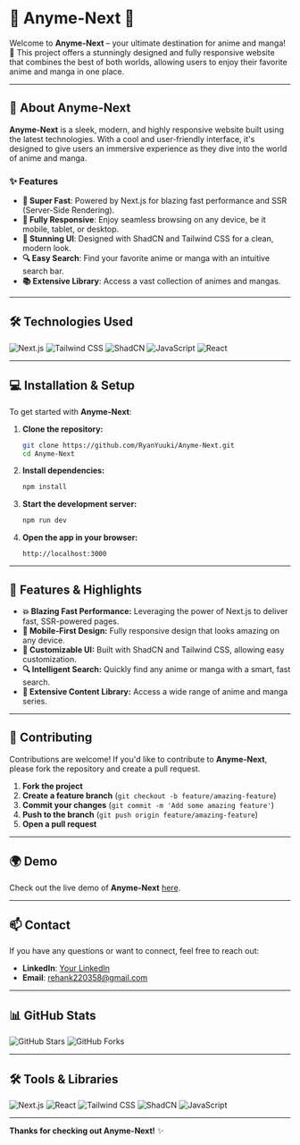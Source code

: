 # 🌟 Anyme-Next 🌟

Welcome to **Anyme-Next** – your ultimate destination for anime and manga! 🎉 This project offers a stunningly designed and fully responsive website that combines the best of both worlds, allowing users to enjoy their favorite anime and manga in one place.

---

## 📝 About Anyme-Next

**Anyme-Next** is a sleek, modern, and highly responsive website built using the latest technologies. With a cool and user-friendly interface, it's designed to give users an immersive experience as they dive into the world of anime and manga.

### ✨ Features
- **🚀 Super Fast**: Powered by Next.js for blazing fast performance and SSR (Server-Side Rendering).
- **📱 Fully Responsive**: Enjoy seamless browsing on any device, be it mobile, tablet, or desktop.
- **🎨 Stunning UI**: Designed with ShadCN and Tailwind CSS for a clean, modern look.
- **🔍 Easy Search**: Find your favorite anime or manga with an intuitive search bar.
- **📚 Extensive Library**: Access a vast collection of animes and mangas.

---

## 🛠️ Technologies Used

![Next.js](https://img.shields.io/badge/-Next.js-000000?logo=nextdotjs&logoColor=fff&style=flat)
![Tailwind CSS](https://img.shields.io/badge/-Tailwind%20CSS-38B2AC?logo=tailwind-css&logoColor=fff&style=flat)
![ShadCN](https://img.shields.io/badge/-ShadCN-4a5568?style=flat&logo=data:image/svg+xml;base64,YOUR-SVG-HERE)
![JavaScript](https://img.shields.io/badge/-JavaScript-F7DF1E?logo=javascript&logoColor=333&style=flat)
![React](https://img.shields.io/badge/-React-61DAFB?logo=react&logoColor=333&style=flat)

---

## 💻 Installation & Setup

To get started with **Anyme-Next**:

1. **Clone the repository:**
   ```bash
   git clone https://github.com/RyanYuuki/Anyme-Next.git
   cd Anyme-Next
   ```

2. **Install dependencies:**
   ```bash
   npm install
   ```

3. **Start the development server:**
   ```bash
   npm run dev
   ```

4. **Open the app in your browser:**
   ```
   http://localhost:3000
   ```

---

## 🚀 Features & Highlights

- **💥 Blazing Fast Performance:** Leveraging the power of Next.js to deliver fast, SSR-powered pages.
- **📱 Mobile-First Design:** Fully responsive design that looks amazing on any device.
- **🎨 Customizable UI:** Built with ShadCN and Tailwind CSS, allowing easy customization.
- **🔍 Intelligent Search:** Quickly find any anime or manga with a smart, fast search.
- **📖 Extensive Content Library:** Access a wide range of anime and manga series.

---

## 👾 Contributing

Contributions are welcome! If you'd like to contribute to **Anyme-Next**, please fork the repository and create a pull request.

1. **Fork the project**
2. **Create a feature branch** (`git checkout -b feature/amazing-feature`)
3. **Commit your changes** (`git commit -m 'Add some amazing feature'`)
4. **Push to the branch** (`git push origin feature/amazing-feature`)
5. **Open a pull request**

---

## 🌍 Demo

Check out the live demo of **Anyme-Next** [here](https://anyme-next.vercel.app).

---

## 📫 Contact

If you have any questions or want to connect, feel free to reach out:

- **LinkedIn**: [Your LinkedIn](https://www.linkedin.com/in/RyanYuuki)
- **Email**: [rehank220358@gmail.com](mailto:rehank220358@gmail.com)

---

## 📊 GitHub Stats

![GitHub Stars](https://img.shields.io/github/stars/your-username/Anyme-Next?style=social)
![GitHub Forks](https://img.shields.io/github/forks/your-username/Anyme-Next?style=social)

---

## 🛠️ Tools & Libraries

![Next.js](https://img.shields.io/badge/-Next.js-000000?logo=nextdotjs&logoColor=fff&style=flat)
![React](https://img.shields.io/badge/-React-61DAFB?logo=react&logoColor=333&style=flat)
![Tailwind CSS](https://img.shields.io/badge/-Tailwind%20CSS-38B2AC?logo=tailwind-css&logoColor=fff&style=flat)
![ShadCN](https://img.shields.io/badge/-ShadCN-4a5568?style=flat&logo=data:image/svg+xml;base64,YOUR-SVG-HERE)
![JavaScript](https://img.shields.io/badge/-JavaScript-F7DF1E?logo=javascript&logoColor=333&style=flat)

---

**Thanks for checking out Anyme-Next!** ✨
